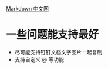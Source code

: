 [Markdown 中文网](https://www.markdown.cn/docs/tutorial-basics/basic-syntax)

# 一些问题能支持最好
- 尽可能支持钉钉文档文字图片一起复制
- 支持自定义 @ 等功能
